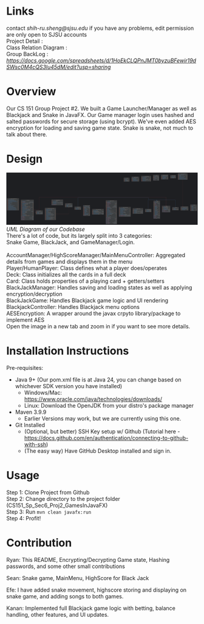 # Links  
contact _shih-ru.sheng@sjsu.edu_ if you have any problems, edit permission are only open to SJSU accounts  
Project Detail :  
Class Relation Diagram :  
Group BackLog : _https://docs.google.com/spreadsheets/d/1HoEkCLQPnJMT0byzuBFewir19dSWsc0M4cQS3lu45dM/edit?usp=sharing_  

# Overview
Our CS 151 Group Project #2. We built a Game Launcher/Manager as well as Blackjack and Snake in JavaFX. Our Game manager
login uses hashed and salted passwords for secure storage (using bcrypt). We've even added AES encryption for loading
and saving game state. Snake is snake, not much to talk about there.

# Design
![image](/UML.png)
_UML Diagram of our Codebase_
<br>
There's a lot of code, but its largely split into 3 categories:
<br>
Snake Game, BlackJack, and GameManager/Login.
<br>
<br>
AccountManager/HighScoreManager/MainMenuController: Aggregated details from games and displays them in the menu
<br>
Player/HumanPlayer: Class defines what a player does/operates
<br>
Deck: Class initializes all the cards in a full deck
<br>
Card: Class holds properties of a playing card + getters/setters
<br>
BlackJackManager: Handles saving and loading states as well as applying encryption/decryption
<br>
BlackJackGame: Handles Blackjack game logic and UI rendering
<br>
BlackjackController: Handles Blackjack menu options
<br>
AESEncryption: A wrapper around the javax crpyto library/package to implement AES
<br>
Open the image in a new tab and zoom in if you want to see more details.

# Installation Instructions
Pre-requisites:
- Java 9+ (Our pom.xml file is at Java 24, you can change based on whichever SDK version you have installed)
  -  Windows/Mac: https://www.oracle.com/java/technologies/downloads/
  -  Linux: Download the OpenJDK from your distro's package manager
- Maven 3.9.9
  - Earlier Versions may work, but we are currently using this one.
- Git Installed
  - (Optional, but better) SSH Key setup w/ Github
  (Tutorial here - https://docs.github.com/en/authentication/connecting-to-github-with-ssh)
  - (The easy way) Have GitHub Desktop installed and sign in.

# Usage
Step 1: Clone Project from Github
<br>
Step 2: Change directory to the project folder (CS151_Sp_Sec6_Proj2_GamesInJavaFX)
<br>
Step 3: Run `mvn clean javafx:run`
<br>
Step 4: Profit!


# Contribution  
Ryan: This README, Encrypting/Decrypting Game state, Hashing passwords, and some other small contributions   

Sean:   Snake game, MainMenu, HighScore for Black Jack

Efe: I have added snake movement, highscore storing and displaying on snake game, and adding songs to both games.
<br>

Kanan: Implemented full Blackjack game logic with betting, balance handling, other features, and UI updates.



